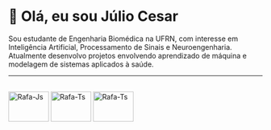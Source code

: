 
# 👋 Olá, eu sou Júlio Cesar  

Sou estudante de Engenharia Biomédica na UFRN, com interesse em Inteligência Artificial, Processamento de Sinais e Neuroengenharia.  
Atualmente desenvolvo projetos envolvendo aprendizado de máquina e modelagem de sistemas aplicados à saúde.  

---


<div style="display: inline_block"><br>

  <img align="center" alt="Rafa-Js" height="60" width="80" src="https://cdn.jsdelivr.net/gh/devicons/devicon/icons/python/python-original.svg">
  <img align="center" alt="Rafa-Ts" height="60" width="80" src="https://cdn.jsdelivr.net/gh/devicons/devicon/icons/cplusplus/cplusplus-line.svg"">
  <img align="center" alt="Rafa-Ts" height="60" width="80" src="https://cdn.icon-icons.com/icons2/2107/PNG/512/file_type_vscode_icon_130084.png">
  
 
  

  
